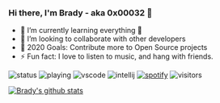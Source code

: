 ### Hi there, I'm Brady - aka 0x00032 👋

- 🌱 I’m currently learning everything 🤣
- 👯 I’m looking to collaborate with other developers
- 🥅 2020 Goals: Contribute more to Open Source projects
- ⚡ Fun fact: I love to listen to music, and hang with friends.

![status](https://nocache.advaith.workers.dev?url=https://img.shields.io/endpoint?url=https://dev.discordprofiles.me/api/badge/status/319516807297892371?simple=true)
![playing](https://nocache.advaith.workers.dev?url=https://img.shields.io/endpoint?url=https://dev.discordprofiles.me/api/badge/playing/319516807297892371)
![vscode](https://nocache.advaith.workers.dev?url=https://img.shields.io/endpoint?url=https://dev.discordprofiles.me/api/badge/vscode/319516807297892371)
![intellij](https://nocache.advaith.workers.dev?url=https://img.shields.io/endpoint?url=https://dev.discordprofiles.me/api/badge/intellij/319516807297892371)
[![spotify](https://nocache.advaith.workers.dev?url=https://img.shields.io/endpoint?url=https://dev.discordprofiles.me/api/badge/spotify/319516807297892371)](https://dev.discordprofiles.me/openspotify/319516807297892371)
![visitors](https://visitor-badge.glitch.me/badge?page_id=0x00032)

[![Brady's github stats](https://github-readme-stats.vercel.app/api?username=0x00032&theme=dark)](https://github.com/anuraghazra/github-readme-stats)
